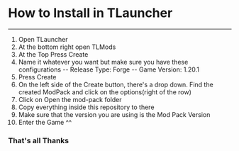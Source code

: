# How to Install in TLauncher
---
1. Open TLauncher
2. At the bottom right open TLMods
3. At the Top Press Create
4. Name it whatever you want but make sure you have these configurations
-- Release Type: Forge
-- Game Version: 1.20.1
5. Press Create
6. On the left side of the Create button, there's a drop down. Find the created ModPack and click on the options(right of the row)
7. Click on Open the mod-pack folder
8. Copy everything inside this repository to there
9. Make sure that the version you are using is the Mod Pack Version
10. Enter the Game ^^

### That's all Thanks

